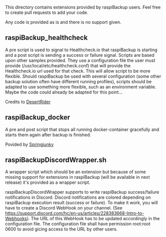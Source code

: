 This directory contains extensions provided by raspiBackup users. Feel free to create pull requests to add your code.

Any code is provided as is and there is no support given.

## raspiBackup_healthcheck

A pre script is used to signal to Healthcheck.io that raspiBackup is starting and a post script is sending a success or failure signal. Scripts are based upon other samples provided. They use a configuration file the user must provide (/usr/local/etc/healthcheck.conf) that will provide the Healthcheck.io url used for that check. This will allow script to be more flexible. Should raspiBackup be used with several configuration (some other backup solution often have different running profiles), scripts should be adapted to use something more flexible, such as an environment variable.
Maybe the code could already be adapted for this point...

Credits to [DesertRider](https://github.com/DesertRider/)

## raspiBackup_docker

A pre and post script that stops all running docker-container gracefully and starts them again after backup is finished.

Povided by [Springjunky](https://github.com/Springjunky)

## raspiBackupDiscordWrapper.sh

A wrapper script which should be an extension but because of some missing support for extensions in raspiBackup (will be available in next release) it's provided as a wrapper script.

raspiBackupDiscordWrapper supports to write raspiBackup success/failure notifications in Discord.
Discord notifications are colored depending on raspiBackup execution result (success or failure).
To make it work, you will have to create a Discord WebHook on your channel. (See https://support.discord.com/hc/en-us/articles/228383668-Intro-to-Webhooks). The URL of this WebHook has to be updated accordingly in the configuration file.
The configuration file shall have permission root:root 0600 to avoid gicing access to the URL by other users.
